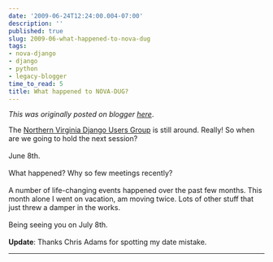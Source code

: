 ```yaml
---
date: '2009-06-24T12:24:00.004-07:00'
description: ''
published: true
slug: 2009-06-what-happened-to-nova-dug
tags:
- nova-django
- django
- python
- legacy-blogger
time_to_read: 5
title: What happened to NOVA-DUG?
---
```


*This was originally posted on blogger [here](https://pydanny.blogspot.com/2009/06/what-happened-to-nova-dug.html)*.

The <a href="http://groups.google.com/group/NOVA-DUG">Northern Virginia Django Users Group</a> is still around. Really! So when are we going to hold the next session?<br /><br />June 8th.<br /><br />What happened? Why so few meetings recently?<br /><br />A number of life-changing events happened over the past few months. This month alone I went on vacation, am moving twice. Lots of other stuff that just threw a damper in the works.<br /><br />Being seeing you on July 8th.<br /><br /><span style="font-weight: bold;">Update</span>: Thanks Chris Adams for spotting my date mistake.

---

